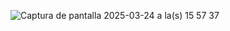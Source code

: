 ![Captura de pantalla 2025-03-24 a la(s) 15 57 37](https://github.com/user-attachments/assets/24968c7a-0be9-4d22-ad45-df362c38f793)
